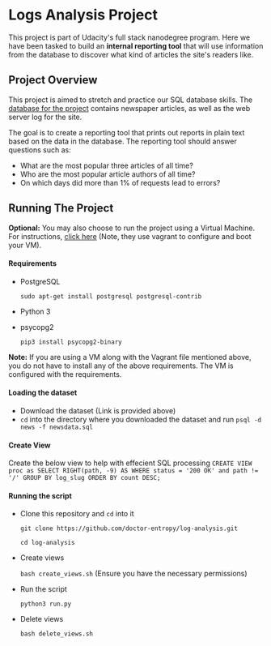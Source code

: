 # Logs Analysis Project
This project is part of Udacity's full stack nanodegree program. Here we have been tasked to build an **internal reporting tool** that will use information from the database to discover what kind of articles the site's readers like.

## Project Overview
This project is aimed to stretch and practice our SQL database skills. The [database for the project](https://d17h27t6h515a5.cloudfront.net/topher/2016/August/57b5f748_newsdata/newsdata.zip) contains newspaper articles, as well as the web server log for the site.

The goal is to create a reporting tool that prints out reports in plain text based on the data in the database. The reporting tool should answer questions such as:

* What are the most popular three articles of all time?
* Who are the most popular article authors of all time?
* On which days did more than 1% of requests lead to errors?

## Running The Project
**Optional:** You may also choose to run the project using a Virtual Machine. For instructions, [click here](https://github.com/udacity/fullstack-nanodegree-vm) (Note, they use vagrant to configure and boot your VM).

#### Requirements
* PostgreSQL

    `sudo apt-get install postgresql postgresql-contrib`
* Python 3
* psycopg2

    `pip3 install psycopg2-binary`

**Note:** If you are using a VM along with the Vagrant file mentioned above, you do not have to install any of the above requirements. The VM is configured with the requirements.

#### Loading the dataset
* Download the dataset (Link is provided above)
* `cd` into the directory where you downloaded the dataset and run
    `psql -d news -f newsdata.sql`

#### Create View
Create the below view to help with effecient SQL processing
    `CREATE VIEW proc as SELECT RIGHT(path, -9) AS
     WHERE status = '200 OK' and path != '/'
     GROUP BY log_slug
     ORDER BY count DESC;`

#### Running the script
* Clone this repository and `cd` into it

    `git clone https://github.com/doctor-entropy/log-analysis.git`

    `cd log-analysis`
* Create views

    `bash create_views.sh` (Ensure you have the necessary permissions)

* Run the script

    `python3 run.py`

* Delete views

    `bash delete_views.sh`
